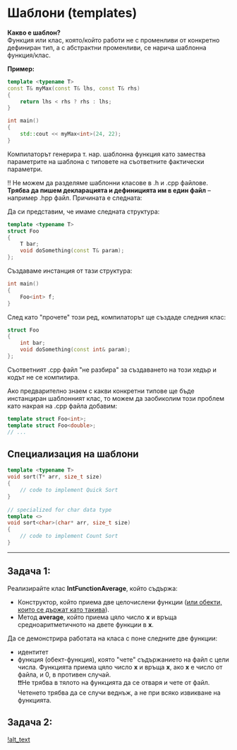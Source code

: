 # Шаблони (templates)

**Какво е шаблон?**  
Функция или клас, която/който работи не с променливи от конкретно дефиниран тип, а с абстрактни променливи, се нарича шаблонна функция/клас.  

**Пример:**
```c++
template <typename T>
const T& myMax(const T& lhs, const T& rhs)
{
	return lhs < rhs ? rhs : lhs;
}

int main()
{
	std::cout << myMax<int>(24, 22);
}
```

Компилаторът генерира т. нар. шаблонна функция като замества параметрите на шаблона с типовете на съответните фактически параметри.  

:bangbang: Не можем да разделяме шаблонни класове в .h и .cpp файлове. **Трябва да пишем декларацията и дефиницията им в един файл** – например .hpp файл. Причината е следната:  

Да си представим, че имаме следната структура:
```c++
template <typename T>
struct Foo
{
    T bar;
    void doSomething(const T& param);
};
```
Създаваме инстанция от тази структура:
```c++
int main()
{
	Foo<int> f;
}
```
След като "прочете" този ред, компилаторът ще създаде следния клас:
```c++
struct Foo
{
    int bar;
    void doSomething(const int& param);
};
```
Съответният .cpp файл "не разбира" за създаването на този хедър и кодът не се компилира.  

Ако предварително знаем с какви конкретни типове ще бъде инстанциран шаблонният клас, то можем да заобиколим този проблем като накрая на .cpp файла добавим:
```c++
template struct Foo<int>;
template struct Foo<double>;
// ...
```

## Специализация на шаблони
```c++
template <typename T>
void sort(T* arr, size_t size)
{
    // code to implement Quick Sort
}
 
// specialized for char data type
template <>
void sort<char>(char* arr, size_t size)
{
    // code to implement Count Sort
}
```

---

## Задача 1:
Реализирайте клас **IntFunctionAverage**, който съдържа:
- Конструктор, който приема две целочислени функции (<ins>или обекти, които се държат като такива</ins>).
- Метод **average**, който приема цяло число **x** и връща средноаритметичното на двете функции в **x**.

Да се демонстрира работата на класа с поне следните две функции:
- идентитет
- функция (обект-функция), която "чете" съдържанието на файл с цели числа. Функцията приема цяло число **x** и връща **х**, ако **х** е число от файла, и 0, в противен случай.  
  ❗❗Не трябва в тялото на функцията да се отваря и чете от файл. Четенето трябва да се случи веднъж, а не при всяко извикване на функцията.

## Задача 2:
[!alt_text](https://github.com/MariaGrozdeva/Object-oriented_programming_FMI/blob/main/Sem_14/SetsTask.pdf)
